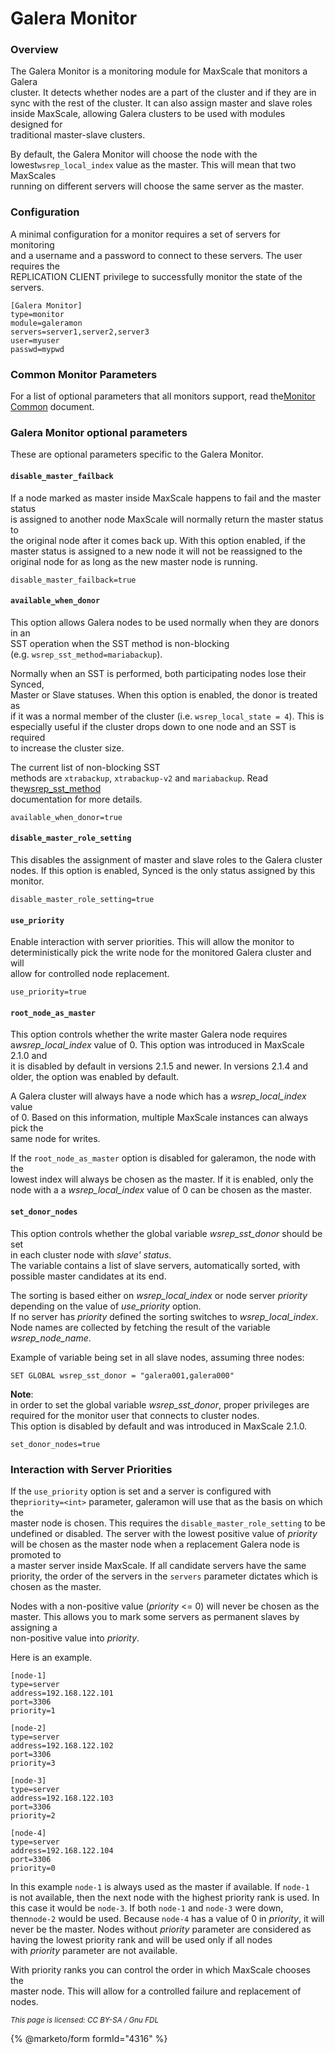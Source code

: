# Galera Monitor

### Overview

The Galera Monitor is a monitoring module for MaxScale that monitors a Galera\
cluster. It detects whether nodes are a part of the cluster and if they are in\
sync with the rest of the cluster. It can also assign master and slave roles\
inside MaxScale, allowing Galera clusters to be used with modules designed for\
traditional master-slave clusters.

By default, the Galera Monitor will choose the node with the lowest`wsrep_local_index` value as the master. This will mean that two MaxScales\
running on different servers will choose the same server as the master.

### Configuration

A minimal configuration for a monitor requires a set of servers for monitoring\
and a username and a password to connect to these servers. The user requires the\
REPLICATION CLIENT privilege to successfully monitor the state of the servers.

```
[Galera Monitor]
type=monitor
module=galeramon
servers=server1,server2,server3
user=myuser
passwd=mypwd
```

### Common Monitor Parameters

For a list of optional parameters that all monitors support, read the[Monitor Common](../../mariadb-maxscale-21-06/) document.

### Galera Monitor optional parameters

These are optional parameters specific to the Galera Monitor.

#### `disable_master_failback`

If a node marked as master inside MaxScale happens to fail and the master status\
is assigned to another node MaxScale will normally return the master status to\
the original node after it comes back up. With this option enabled, if the\
master status is assigned to a new node it will not be reassigned to the\
original node for as long as the new master node is running.

```
disable_master_failback=true
```

#### `available_when_donor`

This option allows Galera nodes to be used normally when they are donors in an\
SST operation when the SST method is non-blocking\
(e.g. `wsrep_sst_method=mariabackup`).

Normally when an SST is performed, both participating nodes lose their Synced,\
Master or Slave statuses. When this option is enabled, the donor is treated as\
if it was a normal member of the cluster (i.e. `wsrep_local_state = 4`). This is\
especially useful if the cluster drops down to one node and an SST is required\
to increase the cluster size.

The current list of non-blocking SST\
methods are `xtrabackup`, `xtrabackup-v2` and `mariabackup`. Read the[wsrep\_sst\_method](https://app.gitbook.com/s/3VYeeVGUV4AMqrA3zwy7/reference/galera-cluster-system-variables)\
documentation for more details.

```
available_when_donor=true
```

#### `disable_master_role_setting`

This disables the assignment of master and slave roles to the Galera cluster\
nodes. If this option is enabled, Synced is the only status assigned by this\
monitor.

```
disable_master_role_setting=true
```

#### `use_priority`

Enable interaction with server priorities. This will allow the monitor to\
deterministically pick the write node for the monitored Galera cluster and will\
allow for controlled node replacement.

```
use_priority=true
```

#### `root_node_as_master`

This option controls whether the write master Galera node requires &#x61;_&#x77;srep\_local\_index_ value of 0. This option was introduced in MaxScale 2.1.0 and\
it is disabled by default in versions 2.1.5 and newer. In versions 2.1.4 and\
older, the option was enabled by default.

A Galera cluster will always have a node which has a _wsrep\_local\_index_ value\
of 0. Based on this information, multiple MaxScale instances can always pick the\
same node for writes.

If the `root_node_as_master` option is disabled for galeramon, the node with the\
lowest index will always be chosen as the master. If it is enabled, only the\
node with a a _wsrep\_local\_index_ value of 0 can be chosen as the master.

#### `set_donor_nodes`

This option controls whether the global variable _wsrep\_sst\_donor_ should be set\
in each cluster node with _slave' status_.\
The variable contains a list of slave servers, automatically sorted, with\
possible master candidates at its end.

The sorting is based either on _wsrep\_local\_index_ or node server _priority_\
depending on the value of _use\_priority_ option.\
If no server has _priority_ defined the sorting switches to _wsrep\_local\_index_.\
Node names are collected by fetching the result of the variable _wsrep\_node\_name_.

Example of variable being set in all slave nodes, assuming three nodes:

```
SET GLOBAL wsrep_sst_donor = "galera001,galera000"
```

**Note**:\
in order to set the global variable _wsrep\_sst\_donor_, proper privileges are\
required for the monitor user that connects to cluster nodes.\
This option is disabled by default and was introduced in MaxScale 2.1.0.

```
set_donor_nodes=true
```

### Interaction with Server Priorities

If the `use_priority` option is set and a server is configured with the`priority=<int>` parameter, galeramon will use that as the basis on which the\
master node is chosen. This requires the `disable_master_role_setting` to be\
undefined or disabled. The server with the lowest positive value of _priority_\
will be chosen as the master node when a replacement Galera node is promoted to\
a master server inside MaxScale. If all candidate servers have the same\
priority, the order of the servers in the `servers` parameter dictates which is\
chosen as the master.

Nodes with a non-positive value (_priority_ <= 0) will never be chosen as the\
master. This allows you to mark some servers as permanent slaves by assigning a\
non-positive value into _priority_.

Here is an example.

```
[node-1]
type=server
address=192.168.122.101
port=3306
priority=1

[node-2]
type=server
address=192.168.122.102
port=3306
priority=3

[node-3]
type=server
address=192.168.122.103
port=3306
priority=2

[node-4]
type=server
address=192.168.122.104
port=3306
priority=0
```

In this example `node-1` is always used as the master if available. If `node-1`\
is not available, then the next node with the highest priority rank is used. In\
this case it would be `node-3`. If both `node-1` and `node-3` were down, then`node-2` would be used. Because `node-4` has a value of 0 in _priority_, it will\
never be the master. Nodes without _priority_ parameter are considered as\
having the lowest priority rank and will be used only if all nodes\
with _priority_ parameter are not available.

With priority ranks you can control the order in which MaxScale chooses the\
master node. This will allow for a controlled failure and replacement of nodes.

<sub>_This page is licensed: CC BY-SA / Gnu FDL_</sub>

{% @marketo/form formId="4316" %}
